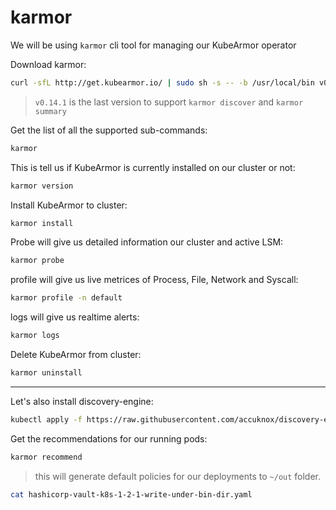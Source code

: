 # karmor

We will be using `karmor` cli tool for managing our KubeArmor operator

Download karmor:
```bash
curl -sfL http://get.kubearmor.io/ | sudo sh -s -- -b /usr/local/bin v0.14.1
```
> `v0.14.1` is the last version to support `karmor discover` and `karmor summary`

Get the list of all the supported sub-commands:
```bash
karmor
```

This is tell us if KubeArmor is currently installed on our cluster or not:
```bash
karmor version
```

Install KubeArmor to cluster:
```bash
karmor install
```

Probe will give us detailed information our cluster and active LSM: 
```bash
karmor probe
```

profile will give us live metrices of Process, File, Network and Syscall:
```bash
karmor profile -n default
```

logs will give us realtime alerts:
```bash
karmor logs
```

Delete KubeArmor from cluster:
```bash
karmor uninstall
```

---

Let's also install discovery-engine:
```bash
kubectl apply -f https://raw.githubusercontent.com/accuknox/discovery-engine/dev/deployments/k8s/deployment.yaml
```

Get the recommendations for our running pods:
```bash
karmor recommend
```
> this will generate default policies for our deployments to `~/out` folder.


```bash
cat hashicorp-vault-k8s-1-2-1-write-under-bin-dir.yaml
```



